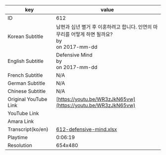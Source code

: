 |  key  |  value  |
|-------|---------|
| ID            | 612 |
| Korean Subtitle | 남편과 십년 별거 후 이혼하려고 합니다. 인연의 마무리를 어떻게 하면 될까요?<br>by <br>on 2017-mm-dd<br>|
| English Subtitle | Defensive Mind<br>by <br>on 2017-mm-dd<br>|
| French Subtitle | N/A |
| German Subtitle | N/A |
| Chinese Subtitle | N/A |
| Original YouTube Link  | [https://youtu.be/WR3zJkN65vw](https://youtu.be/WR3zJkN65vw) |
| YouTube Link  |  |
| Amara Link    |  |
| Transcript(ko/en) | [612-defensive-mind.xlsx](https://github.com/jungtosociety/dharma-qna/raw/master/sub/612/612-defensive-mind.xlsx) |
| Playtime | 0:06:19 |
| Resolution | 654x480|
